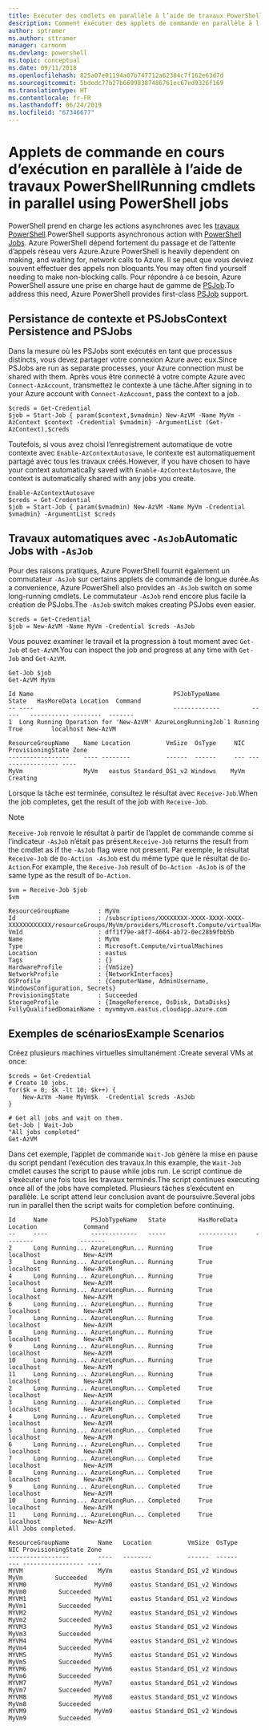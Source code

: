 ```yaml
---
title: Exécuter des cmdlets en parallèle à l’aide de travaux PowerShell
description: Comment exécuter des applets de commande en parallèle à l’aide du paramètre -AsJob.
author: sptramer
ms.author: sttramer
manager: carmonm
ms.devlang: powershell
ms.topic: conceptual
ms.date: 09/11/2018
ms.openlocfilehash: 825a07e01194a07b747712a62384c7f162e63d7d
ms.sourcegitcommit: 5bdedc77b27b66998387486761ec67ed9326f169
ms.translationtype: HT
ms.contentlocale: fr-FR
ms.lasthandoff: 06/24/2019
ms.locfileid: "67346677"
---
```

# <a name="running-cmdlets-in-parallel-using-powershell-jobs"></a><span data-ttu-id="6b4e1-103">Applets de commande en cours d’exécution en parallèle à l’aide de travaux PowerShell</span><span class="sxs-lookup"><span data-stu-id="6b4e1-103">Running cmdlets in parallel using PowerShell jobs</span></span>

<span data-ttu-id="6b4e1-104">PowerShell prend en charge les actions asynchrones avec les [travaux PowerShell](/powershell/module/microsoft.powershell.core/about/about_jobs).</span><span class="sxs-lookup"><span data-stu-id="6b4e1-104">PowerShell supports asynchronous action with [PowerShell Jobs](/powershell/module/microsoft.powershell.core/about/about_jobs).</span></span>
<span data-ttu-id="6b4e1-105">Azure PowerShell dépend fortement du passage et de l’attente d’appels réseau vers Azure.</span><span class="sxs-lookup"><span data-stu-id="6b4e1-105">Azure PowerShell is heavily dependent on making, and waiting for, network calls to Azure.</span></span> <span data-ttu-id="6b4e1-106">Il se peut que vous deviez souvent effectuer des appels non bloquants.</span><span class="sxs-lookup"><span data-stu-id="6b4e1-106">You may often find yourself needing to make non-blocking calls.</span></span> <span data-ttu-id="6b4e1-107">Pour répondre à ce besoin, Azure PowerShell assure une prise en charge haut de gamme de [PSJob](/powershell/module/microsoft.powershell.core/about/about_jobs).</span><span class="sxs-lookup"><span data-stu-id="6b4e1-107">To address this need, Azure PowerShell provides first-class [PSJob](/powershell/module/microsoft.powershell.core/about/about_jobs) support.</span></span>

## <a name="context-persistence-and-psjobs"></a><span data-ttu-id="6b4e1-108">Persistance de contexte et PSJobs</span><span class="sxs-lookup"><span data-stu-id="6b4e1-108">Context Persistence and PSJobs</span></span>

<span data-ttu-id="6b4e1-109">Dans la mesure où les PSJobs sont exécutés en tant que processus distincts, vous devez partager votre connexion Azure avec eux.</span><span class="sxs-lookup"><span data-stu-id="6b4e1-109">Since PSJobs are run as separate processes, your Azure connection must be shared with them.</span></span> <span data-ttu-id="6b4e1-110">Après vous être connecté à votre compte Azure avec `Connect-AzAccount`, transmettez le contexte à une tâche.</span><span class="sxs-lookup"><span data-stu-id="6b4e1-110">After signing in to your Azure account with `Connect-AzAccount`, pass the context to a job.</span></span>

```azurepowershell-interactive
$creds = Get-Credential
$job = Start-Job { param($context,$vmadmin) New-AzVM -Name MyVm -AzContext $context -Credential $vmadmin} -ArgumentList (Get-AzContext),$creds
```

<span data-ttu-id="6b4e1-111">Toutefois, si vous avez choisi l’enregistrement automatique de votre contexte avec `Enable-AzContextAutosave`, le contexte est automatiquement partagé avec tous les travaux créés.</span><span class="sxs-lookup"><span data-stu-id="6b4e1-111">However, if you have chosen to have your context automatically saved with `Enable-AzContextAutosave`, the context is automatically shared with any jobs you create.</span></span>

```azurepowershell-interactive
Enable-AzContextAutosave
$creds = Get-Credential
$job = Start-Job { param($vmadmin) New-AzVM -Name MyVm -Credential $vmadmin} -ArgumentList $creds
```

## <a name="automatic-jobs-with--asjob"></a><span data-ttu-id="6b4e1-112">Travaux automatiques avec `-AsJob`</span><span class="sxs-lookup"><span data-stu-id="6b4e1-112">Automatic Jobs with `-AsJob`</span></span>

<span data-ttu-id="6b4e1-113">Pour des raisons pratiques, Azure PowerShell fournit également un commutateur `-AsJob` sur certains applets de commande de longue durée.</span><span class="sxs-lookup"><span data-stu-id="6b4e1-113">As a convenience, Azure PowerShell also provides an `-AsJob` switch on some long-running cmdlets.</span></span>
<span data-ttu-id="6b4e1-114">Le commutateur `-AsJob` rend encore plus facile la création de PSJobs.</span><span class="sxs-lookup"><span data-stu-id="6b4e1-114">The `-AsJob` switch makes creating PSJobs even easier.</span></span>

```azurepowershell-interactive
$creds = Get-Credential
$job = New-AzVM -Name MyVm -Credential $creds -AsJob
```

<span data-ttu-id="6b4e1-115">Vous pouvez examiner le travail et la progression à tout moment avec `Get-Job` et `Get-AzVM`.</span><span class="sxs-lookup"><span data-stu-id="6b4e1-115">You can inspect the job and progress at any time with `Get-Job` and `Get-AzVM`.</span></span>

```azurepowershell-interactive
Get-Job $job
Get-AzVM MyVm
```

```output
Id Name                                       PSJobTypeName         State   HasMoreData Location  Command
-- ----                                       -------------         -----   ----------- --------  -------
1  Long Running Operation for 'New-AzVM' AzureLongRunningJob`1 Running True        localhost New-AzVM

ResourceGroupName    Name Location          VmSize  OsType     NIC ProvisioningState Zone
-----------------    ---- --------          ------  ------     --- ----------------- ----
MyVm                 MyVm   eastus Standard_DS1_v2 Windows    MyVm          Creating
```

<span data-ttu-id="6b4e1-116">Lorsque la tâche est terminée, consultez le résultat avec `Receive-Job`.</span><span class="sxs-lookup"><span data-stu-id="6b4e1-116">When the job completes, get the result of the job with `Receive-Job`.</span></span>

> [!NOTE]
> <span data-ttu-id="6b4e1-117">`Receive-Job` renvoie le résultat à partir de l’applet de commande comme si l’indicateur `-AsJob` n’était pas présent.</span><span class="sxs-lookup"><span data-stu-id="6b4e1-117">`Receive-Job` returns the result from the cmdlet as if the `-AsJob` flag were not present.</span></span>
> <span data-ttu-id="6b4e1-118">Par exemple, le résultat `Receive-Job` de `Do-Action -AsJob` est du même type que le résultat de `Do-Action`.</span><span class="sxs-lookup"><span data-stu-id="6b4e1-118">For example, the `Receive-Job` result of `Do-Action -AsJob` is of the same type as the result of `Do-Action`.</span></span>

```azurepowershell-interactive
$vm = Receive-Job $job
$vm
```

```output
ResourceGroupName        : MyVm
Id                       : /subscriptions/XXXXXXXX-XXXX-XXXX-XXXX-XXXXXXXXXXXX/resourceGroups/MyVm/providers/Microsoft.Compute/virtualMachines/MyVm
VmId                     : dff1f79e-a8f7-4664-ab72-0ec28b9fbb5b
Name                     : MyVm
Type                     : Microsoft.Compute/virtualMachines
Location                 : eastus
Tags                     : {}
HardwareProfile          : {VmSize}
NetworkProfile           : {NetworkInterfaces}
OSProfile                : {ComputerName, AdminUsername, WindowsConfiguration, Secrets}
ProvisioningState        : Succeeded
StorageProfile           : {ImageReference, OsDisk, DataDisks}
FullyQualifiedDomainName : myvmmyvm.eastus.cloudapp.azure.com
```

## <a name="example-scenarios"></a><span data-ttu-id="6b4e1-119">Exemples de scénarios</span><span class="sxs-lookup"><span data-stu-id="6b4e1-119">Example Scenarios</span></span>

<span data-ttu-id="6b4e1-120">Créez plusieurs machines virtuelles simultanément :</span><span class="sxs-lookup"><span data-stu-id="6b4e1-120">Create several VMs at once:</span></span>

```azurepowershell-interactive
$creds = Get-Credential
# Create 10 jobs.
for($k = 0; $k -lt 10; $k++) {
    New-AzVm -Name MyVm$k  -Credential $creds -AsJob
}

# Get all jobs and wait on them.
Get-Job | Wait-Job
"All jobs completed"
Get-AzVM
```

<span data-ttu-id="6b4e1-121">Dans cet exemple, l’applet de commande `Wait-Job` génère la mise en pause du script pendant l’exécution des travaux.</span><span class="sxs-lookup"><span data-stu-id="6b4e1-121">In this example, the `Wait-Job` cmdlet causes the script to pause while jobs run.</span></span> <span data-ttu-id="6b4e1-122">Le script continue de s’exécuter une fois tous les travaux terminés.</span><span class="sxs-lookup"><span data-stu-id="6b4e1-122">The script continues executing once all of the jobs have completed.</span></span> <span data-ttu-id="6b4e1-123">Plusieurs tâches s’exécutent en parallèle. Le script attend leur conclusion avant de poursuivre.</span><span class="sxs-lookup"><span data-stu-id="6b4e1-123">Several jobs run in parallel then the script waits for completion before continuing.</span></span>

```output
Id     Name            PSJobTypeName   State         HasMoreData     Location             Command
--     ----            -------------   -----         -----------     --------             -------
2      Long Running... AzureLongRun... Running       True            localhost            New-AzVM
3      Long Running... AzureLongRun... Running       True            localhost            New-AzVM
4      Long Running... AzureLongRun... Running       True            localhost            New-AzVM
5      Long Running... AzureLongRun... Running       True            localhost            New-AzVM
6      Long Running... AzureLongRun... Running       True            localhost            New-AzVM
7      Long Running... AzureLongRun... Running       True            localhost            New-AzVM
8      Long Running... AzureLongRun... Running       True            localhost            New-AzVM
9      Long Running... AzureLongRun... Running       True            localhost            New-AzVM
10     Long Running... AzureLongRun... Running       True            localhost            New-AzVM
11     Long Running... AzureLongRun... Running       True            localhost            New-AzVM
2      Long Running... AzureLongRun... Completed     True            localhost            New-AzVM
3      Long Running... AzureLongRun... Completed     True            localhost            New-AzVM
4      Long Running... AzureLongRun... Completed     True            localhost            New-AzVM
5      Long Running... AzureLongRun... Completed     True            localhost            New-AzVM
6      Long Running... AzureLongRun... Completed     True            localhost            New-AzVM
7      Long Running... AzureLongRun... Completed     True            localhost            New-AzVM
8      Long Running... AzureLongRun... Completed     True            localhost            New-AzVM
9      Long Running... AzureLongRun... Completed     True            localhost            New-AzVM
10     Long Running... AzureLongRun... Completed     True            localhost            New-AzVM
11     Long Running... AzureLongRun... Completed     True            localhost            New-AzVM
All Jobs completed.

ResourceGroupName        Name   Location          VmSize  OsType           NIC ProvisioningState Zone
-----------------        ----   --------          ------  ------           --- ----------------- ----
MYVM                     MyVm     eastus Standard_DS1_v2 Windows          MyVm         Succeeded
MYVM0                   MyVm0     eastus Standard_DS1_v2 Windows         MyVm0         Succeeded
MYVM1                   MyVm1     eastus Standard_DS1_v2 Windows         MyVm1         Succeeded
MYVM2                   MyVm2     eastus Standard_DS1_v2 Windows         MyVm2         Succeeded
MYVM3                   MyVm3     eastus Standard_DS1_v2 Windows         MyVm3         Succeeded
MYVM4                   MyVm4     eastus Standard_DS1_v2 Windows         MyVm4         Succeeded
MYVM5                   MyVm5     eastus Standard_DS1_v2 Windows         MyVm5         Succeeded
MYVM6                   MyVm6     eastus Standard_DS1_v2 Windows         MyVm6         Succeeded
MYVM7                   MyVm7     eastus Standard_DS1_v2 Windows         MyVm7         Succeeded
MYVM8                   MyVm8     eastus Standard_DS1_v2 Windows         MyVm8         Succeeded
MYVM9                   MyVm9     eastus Standard_DS1_v2 Windows         MyVm9         Succeeded
```
